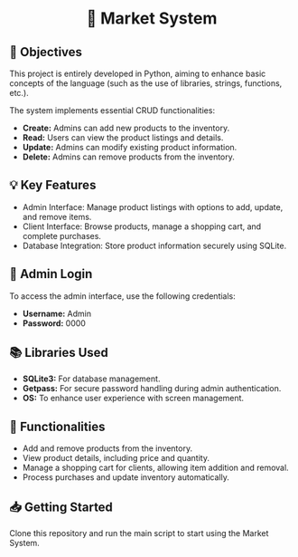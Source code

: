 <!DOCTYPE html>
<html lang="en">
<head>
    <meta charset="UTF-8">
    <meta name="viewport" content="width=device-width, initial-scale=1.0">
</head>
<body>
<h1 align="center">🛒 Market System</h1>

<h2>📌 Objectives</h2>
<p>
    This project is entirely developed in Python, aiming to enhance basic concepts of the language (such as the use of libraries, strings, functions, etc.).
</p>
<p>
    The system implements essential CRUD functionalities:
</p>
<ul>
    <li><strong>Create:</strong> Admins can add new products to the inventory.</li>
    <li><strong>Read:</strong> Users can view the product listings and details.</li>
    <li><strong>Update:</strong> Admins can modify existing product information.</li>
    <li><strong>Delete:</strong> Admins can remove products from the inventory.</li>
</ul>

<h2>💡 Key Features</h2>
<ul>
    <li>Admin Interface: Manage product listings with options to add, update, and remove items.</li>
    <li>Client Interface: Browse products, manage a shopping cart, and complete purchases.</li>
    <li>Database Integration: Store product information securely using SQLite.</li>
</ul>

<h2>🔑 Admin Login</h2>
<p>
    To access the admin interface, use the following credentials:
</p>
<ul>
    <li><strong>Username:</strong> Admin</li>
    <li><strong>Password:</strong> 0000</li>
</ul>

<h2>📚 Libraries Used</h2>
<ul>
    <li><strong>SQLite3:</strong> For database management.</li>
    <li><strong>Getpass:</strong> For secure password handling during admin authentication.</li>
    <li><strong>OS:</strong> To enhance user experience with screen management.</li>
</ul>

<h2>🔧 Functionalities</h2>
<ul>
    <li>Add and remove products from the inventory.</li>
    <li>View product details, including price and quantity.</li>
    <li>Manage a shopping cart for clients, allowing item addition and removal.</li>
    <li>Process purchases and update inventory automatically.</li>
</ul>

<h2>📥 Getting Started</h2>
<p>
    Clone this repository and run the main script to start using the Market System.
</p>

</body>
</html>
